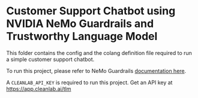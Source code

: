 # Customer Support Chatbot using NVIDIA NeMo Guardrails and Trustworthy Language Model

This folder contains the config and the colang definition file required to run a simple customer support chatbot.

To run this project, please refer to NeMo Guardrails [documentation here](https://docs.nvidia.com/nemo/guardrails/user_guides/cli.html). 

A `CLEANLAB_API_KEY` is required to run this project. Get an API key at https://app.cleanlab.ai/tlm